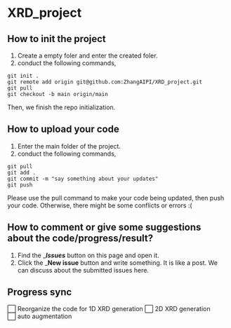# XRD_project

## How to init the project  
1. Create a empty foler and enter the created foler.
2. conduct the following commands,
````
git init .
git remote add origin git@github.com:ZhangAIPI/XRD_project.git
git pull
git checkout -b main origin/main
````
Then, we finish the repo initialization.   

## How to upload your code
1. Enter the main folder of the project.  
2. conduct the following commands,
````
git pull
git add .
git commit -m "say something about your updates"
git push
````
Please use the pull command to make your code being updated, then push your code. Otherwise, there might be some conflicts or errors :(  


## How to comment or give some suggestions about the code/progress/result?
1. Find the ____Issues___ button on this page and open it.  
2. Click the ___New issue__ button and write something.  It is like a post. We can discuss about the submitted issues here. 


## Progress sync
:white_large_square: Reorganize the code for 1D XRD generation 
:white_large_square: 2D XRD generation    
:white_large_square: auto augmentation    